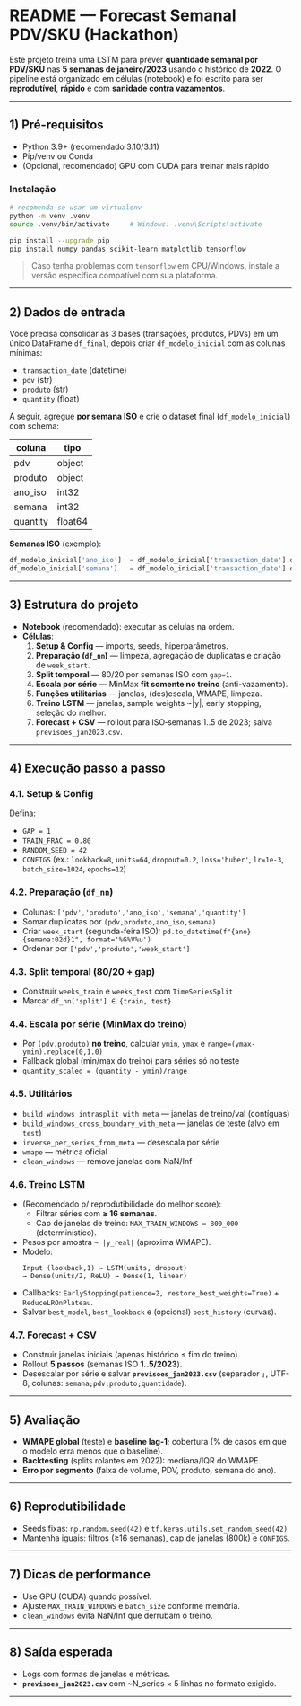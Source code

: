 # README — Forecast Semanal PDV/SKU (Hackathon)

Este projeto treina uma LSTM para prever **quantidade semanal por PDV/SKU** nas **5 semanas de janeiro/2023** usando o histórico de **2022**. O pipeline está organizado em células (notebook) e foi escrito para ser **reprodutível**, **rápido** e com **sanidade contra vazamentos**.

---

## 1) Pré-requisitos

- Python 3.9+ (recomendado 3.10/3.11)
- Pip/venv ou Conda
- (Opcional, recomendado) GPU com CUDA para treinar mais rápido

### Instalação

```bash
# recomenda-se usar um virtualenv
python -m venv .venv
source .venv/bin/activate     # Windows: .venv\Scripts\activate

pip install --upgrade pip
pip install numpy pandas scikit-learn matplotlib tensorflow
```

> Caso tenha problemas com `tensorflow` em CPU/Windows, instale a versão específica compatível com sua plataforma.

---

## 2) Dados de entrada

Você precisa consolidar as 3 bases (transações, produtos, PDVs) em um único DataFrame `df_final`, depois criar `df_modelo_inicial` com as colunas mínimas:

- `transaction_date` (datetime)
- `pdv` (str)
- `produto` (str)
- `quantity` (float)

A seguir, agregue **por semana ISO** e crie o dataset final (`df_modelo_inicial`) com schema:

| coluna      | tipo     |
|-------------|----------|
| pdv         | object   |
| produto     | object   |
| ano_iso     | int32    |
| semana      | int32    |
| quantity    | float64  |

**Semanas ISO** (exemplo):
```python
df_modelo_inicial['ano_iso']  = df_modelo_inicial['transaction_date'].dt.isocalendar().year.astype(int)
df_modelo_inicial['semana']   = df_modelo_inicial['transaction_date'].dt.isocalendar().week.astype(int)
```

---

## 3) Estrutura do projeto

- **Notebook** (recomendado): executar as células na ordem.
- **Células**:
  1. **Setup & Config** — imports, seeds, hiperparâmetros.
  2. **Preparação (`df_nn`)** — limpeza, agregação de duplicatas e criação de `week_start`.
  3. **Split temporal** — 80/20 por semanas ISO com `gap=1`.
  4. **Escala por série** — MinMax **fit somente no treino** (anti-vazamento).
  5. **Funções utilitárias** — janelas, (des)escala, WMAPE, limpeza.
  6. **Treino LSTM** — janelas, sample weights ~|y|, early stopping, seleção do melhor.
  7. **Forecast + CSV** — rollout para ISO‐semanas 1..5 de 2023; salva `previsoes_jan2023.csv`.

---

## 4) Execução passo a passo

### 4.1. Setup & Config
Defina:
- `GAP = 1`
- `TRAIN_FRAC = 0.80`
- `RANDOM_SEED = 42`
- `CONFIGS` (ex.: `lookback=8`, `units=64`, `dropout=0.2`, `loss='huber'`, `lr=1e-3`, `batch_size=1024`, `epochs=12`)

### 4.2. Preparação (`df_nn`)
- Colunas: `['pdv','produto','ano_iso','semana','quantity']`
- Somar duplicatas por `(pdv,produto,ano_iso,semana)`
- Criar `week_start` (segunda-feira ISO): `pd.to_datetime(f"{ano}{semana:02d}1", format='%G%V%u')`
- Ordenar por `['pdv','produto','week_start']`

### 4.3. Split temporal (80/20 + gap)
- Construir `weeks_train` e `weeks_test` com `TimeSeriesSplit`
- Marcar `df_nn['split'] ∈ {train, test}`

### 4.4. Escala por série (MinMax do treino)
- Por `(pdv,produto)` **no treino**, calcular `ymin`, `ymax` e `range=(ymax-ymin).replace(0,1.0)`
- Fallback global (min/max do treino) para séries só no teste
- `quantity_scaled = (quantity - ymin)/range`

### 4.5. Utilitários
- `build_windows_intrasplit_with_meta` — janelas de treino/val (contíguas)
- `build_windows_cross_boundary_with_meta` — janelas de teste (alvo em `test`)
- `inverse_per_series_from_meta` — desescala por série
- `wmape` — métrica oficial
- `clean_windows` — remove janelas com NaN/Inf

### 4.6. Treino LSTM
- (Recomendado p/ reprodutibilidade do melhor score):
  - Filtrar séries com **≥ 16 semanas**.
  - Cap de janelas de treino: `MAX_TRAIN_WINDOWS = 800_000` (determinístico).
- Pesos por amostra `~ |y_real|` (aproxima WMAPE).
- Modelo:
  ```
  Input (lookback,1) → LSTM(units, dropout)
  → Dense(units/2, ReLU) → Dense(1, linear)
  ```
- Callbacks: `EarlyStopping(patience=2, restore_best_weights=True)` + `ReduceLROnPlateau`.
- Salvar `best_model`, `best_lookback` e (opcional) `best_history` (curvas).

### 4.7. Forecast + CSV
- Construir janelas iniciais (apenas histórico ≤ fim do treino).
- Rollout **5 passos** (semanas ISO **1..5/2023**).
- Desescalar por série e salvar **`previsoes_jan2023.csv`** (separador `;`, UTF-8, colunas: `semana;pdv;produto;quantidade`).

---

## 5) Avaliação

- **WMAPE global** (teste) e **baseline lag-1**; cobertura (% de casos em que o modelo erra menos que o baseline).
- **Backtesting** (splits rolantes em 2022): mediana/IQR do WMAPE.
- **Erro por segmento** (faixa de volume, PDV, produto, semana do ano).

---

## 6) Reprodutibilidade

- Seeds fixas: `np.random.seed(42)` e `tf.keras.utils.set_random_seed(42)`
- Mantenha iguais: filtros (≥16 semanas), cap de janelas (800k) e `CONFIGS`.

---

## 7) Dicas de performance

- Use GPU (CUDA) quando possível.
- Ajuste `MAX_TRAIN_WINDOWS` e `batch_size` conforme memória.
- `clean_windows` evita NaN/Inf que derrubam o treino.

---


## 8) Saída esperada

- Logs com formas de janelas e métricas.
- **`previsoes_jan2023.csv`** com ~N_series × 5 linhas no formato exigido.

---
